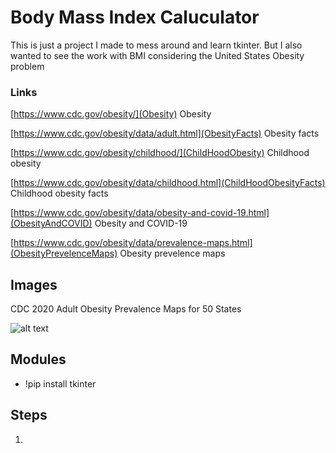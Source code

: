 # Body Mass Index Caluculator

This is just a project I made to mess around and learn tkinter.
But I also wanted to see the work with BMI considering the United States Obesity problem

### Links
[https://www.cdc.gov/obesity/](Obesity) Obesity 

[https://www.cdc.gov/obesity/data/adult.html](ObesityFacts) Obesity facts

[https://www.cdc.gov/obesity/childhood/](ChildHoodObesity) Childhood obesity

[https://www.cdc.gov/obesity/data/childhood.html](ChildHoodObesityFacts) Childhood obesity facts

[https://www.cdc.gov/obesity/data/obesity-and-covid-19.html](ObesityAndCOVID) Obesity and COVID-19

[https://www.cdc.gov/obesity/data/prevalence-maps.html](ObesityPrevelenceMaps) Obesity prevelence maps

## Images
CDC 2020 Adult Obesity Prevalence Maps for 50 States

![alt text](https://www.cdc.gov/obesity/data/images/obesity-map-731x365-1.jpg?_=01041https://github.com/adam-p/markdown-here/raw/master/src/common/images/icon48.png "Logo Title Text 1")


## Modules
* !pip install tkinter



## Steps
1. 